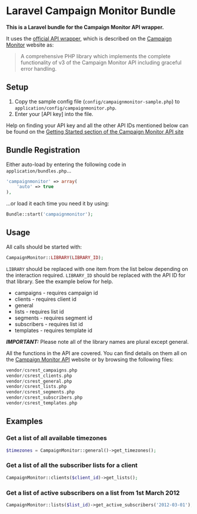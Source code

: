 # Laravel Campaign Monitor Bundle

**This is a Laravel bundle for the Campaign Monitor API wrapper.**

It uses the [official API wrapper](https://github.com/campaignmonitor/createsend-php), which is described on the [Campaign Monitor](http://www.campaignmonitor.com/api) website as:

>	A comprehensive PHP library which implements the complete functionality of v3 of the Campaign Monitor API including graceful error handling.

## Setup

1. Copy the sample config file (``config/campaignmonitor-sample.php``) to ``application/config/campaignmonitor.php``. 
2. Enter your [API key] into the file.

Help on finding your API key and all the other API IDs mentioned below can be found on the [Getting Started section of the Campaign Monitor API site](http://www.campaignmonitor.com/api/getting-started)

## Bundle Registration

Either auto-load by entering the following code in ``application/bundles.php``...

```php
'campaignmonitor' => array(
	'auto' => true
),
```

...or load it each time you need it by using:

```php
Bundle::start('campaignmonitor');
```

## Usage

All calls should be started with:

```php
CampaignMonitor::LIBRARY(LIBRARY_ID);
```

``LIBRARY`` should be replaced with one item from the list below depending on the interaction required. ``LIBRARY_ID`` should be replaced with the API ID for that library. See the example below for help.

* campaigns - requires campaign id
* clients - requires client id
* general
* lists - requires list id
* segments - requires segment id
* subscribers - requires list id
* templates - requires template id

**_IMPORTANT:_** Please note all of the library names are plural except general.

All the functions in the API are covered. You can find details on them all on the [Campaign Monitor API](http://www.campaignmonitor.com/api) website or by browsing the following files:

```php
vendor/csrest_campaigns.php
vendor/csrest_clients.php
vendor/csrest_general.php
vendor/csrest_lists.php
vendor/csrest_segments.php
vendor/csrest_subscribers.php
vendor/csrest_templates.php
```

## Examples

### Get a list of all available timezones

```php
$timezones = CampaignMonitor::general()->get_timezones();
```

### Get a list of all the subscriber lists for a client

```php
CampaignMonitor::clients($client_id)->get_lists();
```

### Get a list of active subscribers on a list from 1st March 2012

```php
CampaignMonitor::lists($list_id)->get_active_subscribers('2012-03-01');
```